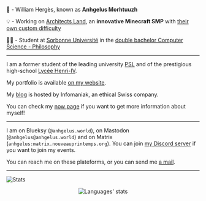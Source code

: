 🧑 - William Hergès, known as **Anhgelus Morhtuuzh**

💡 - Working on [Architects Land](https://architects-land.anhgelus.world/), an **innovative Minecraft SMP** with [their own custom difficulty](https://github.com/architects-land/difficulty-death-scaler)

🧑‍💻 - Student at [Sorbonne Université](https://www.sorbonne-universite.fr/) in the [double bachelor Computer Science - Philosophy](https://sciences.sorbonne-universite.fr/formation-sciences/offre-de-formation/licences/doubles-cursus-et-doubles-licences-sciences-et-1)

---

I am a former student of the leading university [PSL](https://psl.eu) and of the prestigious high-school [Lycée Henri-IV](https://lycee-henri4.com/).

My portfolio is available [on my website](https://www.anhgelus.world/).

My [blog](https://blog.anhgelus.world/) is hosted by Infomaniak, an ethical Swiss company.

You can check my [now page](https://now.anhgelus.world/) if you want to get more information about myself!

---

I am on Blueksy (`@anhgelus.world`), on Mastodon (`@anhgelus@anhgelus.world`) and on Matrix (`anhgelus:matrix.nouveauprintemps.org`).
You can join [my Discord server](https://discord.gg/qg74PRXGur) if you want to join my events.

You can reach me on these plateforms, or you can send me [a mail](mailto:me@anhgelus.world).

---

![Stats](https://github-profile-trophy.vercel.app/?username=anhgelus&no-frame=true&margin-w=15&margin-h=15&theme=discord)

<div align="center">
  <img src="https://github-readme-stats.vercel.app/api/top-langs/?username=anhgelus&layout=donut" alt="Languages' stats">
</div>
